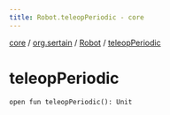 ```yaml
---
title: Robot.teleopPeriodic - core
---
```


[core](../../index.md) / [org.sertain](../index.md) / [Robot](index.md) / [teleopPeriodic](.)

# teleopPeriodic

`open fun teleopPeriodic(): Unit`